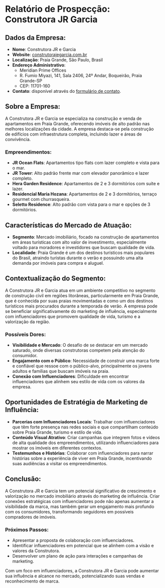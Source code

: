 # Relatório de Prospecção: Construtora JR Garcia

## Dados da Empresa:
- **Nome**: Construtora JR e Garcia
- **Website**: [construtorajegarcia.com.br](http://www.construtorajegarcia.com.br)
- **Localização**: Praia Grande, São Paulo, Brasil
- **Endereço Administrativo**: 
  - Meridian Prime Offices
  - R. Fumio Miyazi, 141, Sala 2406, 24º Andar, Boqueirão, Praia Grande-SP
  - CEP: 11701-160
- **Contato**: disponível através do [formulário de contato](https://construtorajegarcia.com.br/contato).

## Sobre a Empresa:
A Construtora JR e Garcia se especializa na construção e venda de apartamentos em Praia Grande, oferecendo imóveis de alto padrão nas melhores localizações da cidade. A empresa destaca-se pela construção de edifícios com infraestrutura completa, incluindo lazer e áreas de convivência.

### Empreendimentos:
- **JR Ocean Flats**: Apartamentos tipo flats com lazer completo e vista para o mar.
- **JR Tower**: Alto padrão frente mar com elevador panorâmico e lazer completo.
- **Hera Garden Residence**: Apartamentos de 2 e 3 dormitórios com suíte e lazer.
- **Residencial Maria Hozana**: Apartamentos de 2 e 3 dormitórios, terraço gourmet com churrasqueira.
- **Seletto Residence**: Alto padrão com vista para o mar e opções de 3 dormitórios.

## Características do Mercado de Atuação:
- **Segmento**: Mercado imobiliário, focado na construção de apartamentos em áreas turísticas com alto valor de investimento, especialmente voltado para moradores e investidores que buscam qualidade de vida.
- **Localidade**: Praia Grande é um dos destinos turísticos mais populares do Brasil, atraindo turistas durante o verão e possuindo uma alta demanda por imóveis para compra e aluguel.

## Contextualização do Segmento:
A Construtora JR e Garcia atua em um ambiente competitivo no segmento de construção civil em regiões litorâneas, particularmente em Praia Grande, que é conhecida por suas praias movimentadas e como um dos destinos turísticos mais procurados durante a temporada de verão. A empresa pode se beneficiar significativamente do marketing de influência, especialmente com influenciadores que promovem qualidade de vida, turismo e a valorização da região.

### Possíveis Dores:
- **Visibilidade e Mercado**: O desafio de se destacar em um mercado saturado, onde diversas construtoras competem pela atenção do consumidor.
- **Engajamento com o Público**: Necessidade de construir uma marca forte e confiável que ressoe com o público-alvo, principalmente os jovens adultos e famílias que buscam imóveis na praia.
- **Conexão com Influenciadores**: Dificuldade em encontrar influenciadores que alinhem seu estilo de vida com os valores da empresa.

## Oportunidades de Estratégia de Marketing de Influência:
- **Parcerias com Influenciadores Locais**: Trabalhar com influenciadores que têm forte presença nas redes sociais e que compartilham conteúdo sobre Praia Grande, turismo e estilo de vida.
- **Conteúdo Visual Atrativo**: Criar campanhas que integrem fotos e vídeos de alta qualidade dos empreendimentos, utilizando influenciadores para mostrar os imóveis em diferentes contextos.
- **Testemunhos e Histórias**: Colaborar com influenciadores para narrar histórias sobre a experiência de viver em Praia Grande, incentivando suas audiências a visitar os empreendimentos.

## Conclusão:
A Construtora JR e Garcia tem um potencial significativo de crescimento e valorização no mercado imobiliário através do marketing de influência. Criar conexões estratégicas com influenciadores pode não apenas aumentar a visibilidade da marca, mas também gerar um engajamento mais profundo com os consumidores, transformando seguidores em possíveis compradores de imóveis.

### Próximos Passos:
- Apresentar a proposta de colaboração com influenciadores.
- Identificar influenciadores em potencial que se alinhem com a visão e valores da Construtora.
- Desenvolver um plano de ação para interações e campanhas de marketing. 

Com um foco em influenciadores, a Construtora JR e Garcia pode aumentar sua influência e alcance no mercado, potencializando suas vendas e reconhecimento de marca.